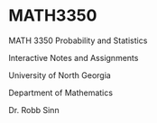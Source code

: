 # MATH3350
MATH 3350 Probability and Statistics

Interactive Notes and Assignments 

University of North Georgia

Department of Mathematics

Dr. Robb Sinn
